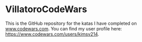 # VillatoroCodeWars
This is the GitHub repository for the katas I have completed on www.codewars.com.
You can find my user profile here: https://www.codewars.com/users/kimsv214.

